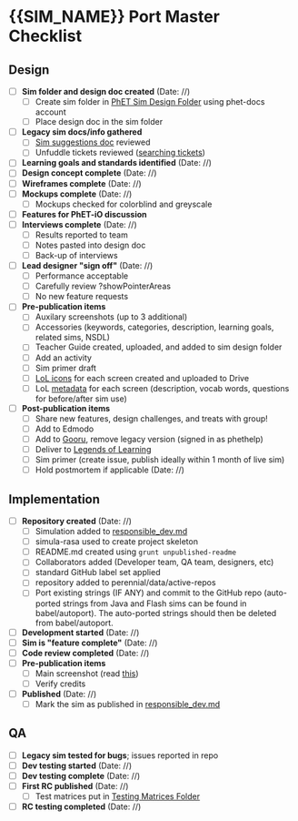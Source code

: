 # {{SIM_NAME}} Port Master Checklist

## Design
- [ ] **Sim folder and design doc created** (Date: //) 
  - [ ] Create sim folder in [PhET Sim Design Folder](https://drive.google.com/drive/folders/0B6CMwxdP0NGYUUhvZnlCUDF0bGc) using phet-docs account
  - [ ] Place design doc in the sim folder
- [ ] **Legacy sim docs/info gathered**
  - [ ] [Sim suggestions doc](https://phet.unfuddle.com/a#/projects/9404/notebooks/3863/pages/105821) reviewed
  - [ ] Unfuddle tickets reviewed ([searching tickets](https://github.com/phetsims/phet-info/blob/master/issue-info/unfuddle-ticket-search.md))
- [ ] **Learning goals and standards identified** (Date: //)
- [ ] **Design concept complete**  (Date: //)
- [ ] **Wireframes complete** (Date: //) 
- [ ] **Mockups complete** (Date: //) 
  - [ ] Mockups checked for colorblind and greyscale
- [ ] **Features for PhET-iO discussion** 
- [ ] **Interviews complete** (Date: //) 
  - [ ] Results reported to team
  - [ ] Notes pasted into design doc
  - [ ] Back-up of interviews
- [ ] **Lead designer "sign off"** (Date: //) 
  - [ ] Performance acceptable
  - [ ] Carefully review ?showPointerAreas
  - [ ] No new feature requests
- [ ] **Pre-publication items** 
  - [ ] Auxilary screenshots (up to 3 additional)
  - [ ] Accessories (keywords, categories, description, learning goals, related sims, NSDL)
  - [ ] Teacher Guide created, uploaded, and added to sim design folder
  - [ ] Add an activity
  - [ ] Sim primer draft
  - [ ] [LoL icons](https://docs.google.com/document/d/1GmLNE31gs8hQYGze3xwmN9k7B6gu7lQ7wJe2phqdH9Y/edit) for each screen created and uploaded to Drive
  - [ ] LoL [metadata](https://docs.google.com/spreadsheets/d/1umIAmhn89WN1nzcHKhYJcv-n3Oj6ps1wITc-CjWYytE/edit#gid=562591429) for each screen (description, vocab words, questions for before/after sim use)
- [ ] **Post-publication items** 
  - [ ] Share new features, design challenges, and treats with group!
  - [ ] Add to Edmodo
  - [ ] Add to [Gooru](http://gooru.org/PhET/content/resources), remove legacy version (signed in as phethelp)
  - [ ] Deliver to [Legends of Learning](https://docs.google.com/spreadsheets/d/1umIAmhn89WN1nzcHKhYJcv-n3Oj6ps1wITc-CjWYytE/edit#gid=0)
  - [ ] Sim primer (create issue, publish ideally within 1 month of live sim)
  - [ ] Hold postmortem if applicable (Date: //) 

## Implementation
- [ ] **Repository created** (Date: //)
  - [ ] Simulation added to [responsible_dev.md](https://github.com/phetsims/phet-info/blob/master/sim-info/responsible_dev.md)
  - [ ] simula-rasa used to create project skeleton
  - [ ] README.md created using `grunt unpublished-readme`
  - [ ] Collaborators added (Developer team, QA team, designers, etc)
  - [ ] standard GitHub label set applied
  - [ ] repository added to perennial/data/active-repos
  - [ ] Port existing strings (IF ANY) and commit to the GitHub repo (auto-ported strings from Java and Flash sims can
  be found in babel/autoport). The auto-ported strings should then be deleted from babel/autoport.
- [ ] **Development started** (Date: //)
- [ ] **Sim is "feature complete"** (Date: //) 
- [ ] **Code review completed** (Date: //) 
- [ ] **Pre-publication items** 
  - [ ] Main screenshot (read [this](https://github.com/phetsims/QA/blob/master/doc/qa-book.md#screenshots))
  - [ ] Verify credits
- [ ] **Published** (Date: //) 
  - [ ] Mark the sim as published in [responsible_dev.md](https://github.com/phetsims/phet-info/blob/master/sim-info/responsible_dev.md)

## QA
- [ ] **Legacy sim tested for bugs**; issues reported in repo
- [ ] **Dev testing started** (Date: //) 
- [ ] **Dev testing complete** (Date: //) 
- [ ] **First RC published** (Date: //)
  - [ ] Test matrices put in [Testing Matrices Folder](https://drive.google.com/drive/folders/0B6CMwxdP0NGYbW9fTGNCODdYVjQ)
- [ ] **RC testing completed** (Date: //)
